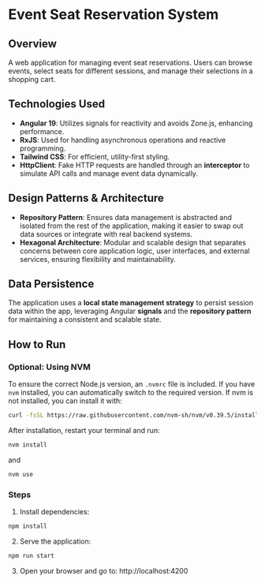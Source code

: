 # Event Seat Reservation System

## Overview

A web application for managing event seat reservations. Users can browse events, select seats for different sessions, and manage their selections in a shopping cart.

## Technologies Used

- **Angular 19**: Utilizes signals for reactivity and avoids Zone.js, enhancing performance.
- **RxJS**: Used for handling asynchronous operations and reactive programming.
- **Tailwind CSS**: For efficient, utility-first styling.
- **HttpClient**: Fake HTTP requests are handled through an **interceptor** to simulate API calls and manage event data dynamically.

## Design Patterns & Architecture

- **Repository Pattern**: Ensures data management is abstracted and isolated from the rest of the application, making it easier to swap out data sources or integrate with real backend systems.
- **Hexagonal Architecture**: Modular and scalable design that separates concerns between core application logic, user interfaces, and external services, ensuring flexibility and maintainability.

## Data Persistence

The application uses a **local state management strategy** to persist session data within the app, leveraging Angular **signals** and the **repository pattern** for maintaining a consistent and scalable state.

## How to Run

### Optional: Using NVM

To ensure the correct Node.js version, an `.nvmrc` file is included. If you have `nvm` installed, you can automatically switch to the required version.
If nvm is not installed, you can install it with:

```bash
curl -fsSL https://raw.githubusercontent.com/nvm-sh/nvm/v0.39.5/install.sh | bash
```

After installation, restart your terminal and run:

```bash
nvm install
```

and

```bash
nvm use
```

### Steps

1. Install dependencies:

```bash
npm install
```

2. Serve the application:

```bash
npm run start
```

3. Open your browser and go to:
   http://localhost:4200
